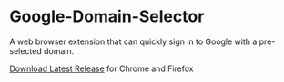 # Google-Domain-Selector
A web browser extension that can quickly sign in to Google with a pre-selected domain. 

[Download Latest Release](https://github.com/Dunedan/mbp-2016-linux?tab=readme-ov-file#suspend--hibernation) for Chrome and Firefox

